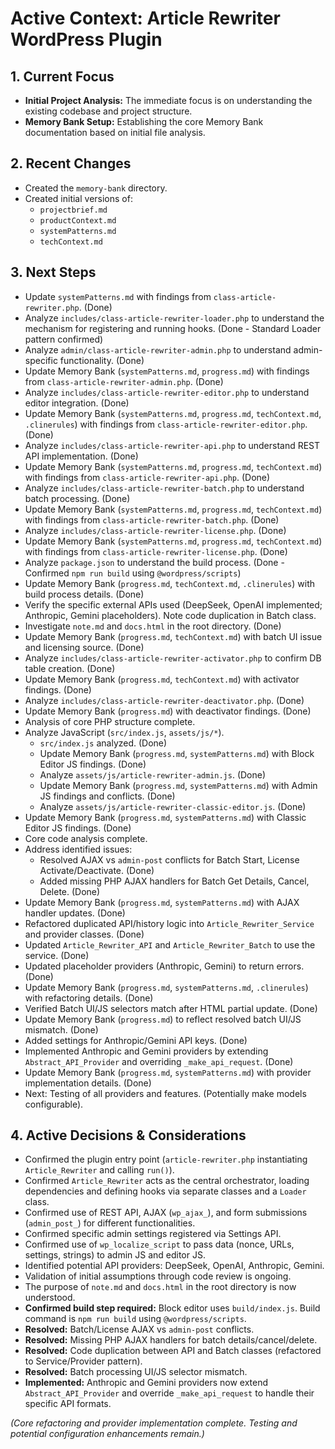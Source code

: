 # Active Context: Article Rewriter WordPress Plugin

## 1. Current Focus

*   **Initial Project Analysis:** The immediate focus is on understanding the existing codebase and project structure.
*   **Memory Bank Setup:** Establishing the core Memory Bank documentation based on initial file analysis.

## 2. Recent Changes

*   Created the `memory-bank` directory.
*   Created initial versions of:
    *   `projectbrief.md`
    *   `productContext.md`
    *   `systemPatterns.md`
    *   `techContext.md`

## 3. Next Steps

*   Update `systemPatterns.md` with findings from `class-article-rewriter.php`. (Done)
*   Analyze `includes/class-article-rewriter-loader.php` to understand the mechanism for registering and running hooks. (Done - Standard Loader pattern confirmed)
*   Analyze `admin/class-article-rewriter-admin.php` to understand admin-specific functionality. (Done)
*   Update Memory Bank (`systemPatterns.md`, `progress.md`) with findings from `class-article-rewriter-admin.php`. (Done)
*   Analyze `includes/class-article-rewriter-editor.php` to understand editor integration. (Done)
*   Update Memory Bank (`systemPatterns.md`, `progress.md`, `techContext.md`, `.clinerules`) with findings from `class-article-rewriter-editor.php`. (Done)
*   Analyze `includes/class-article-rewriter-api.php` to understand REST API implementation. (Done)
*   Update Memory Bank (`systemPatterns.md`, `progress.md`, `techContext.md`) with findings from `class-article-rewriter-api.php`. (Done)
*   Analyze `includes/class-article-rewriter-batch.php` to understand batch processing. (Done)
*   Update Memory Bank (`systemPatterns.md`, `progress.md`, `techContext.md`) with findings from `class-article-rewriter-batch.php`. (Done)
*   Analyze `includes/class-article-rewriter-license.php`. (Done)
*   Update Memory Bank (`systemPatterns.md`, `progress.md`, `techContext.md`) with findings from `class-article-rewriter-license.php`. (Done)
*   Analyze `package.json` to understand the build process. (Done - Confirmed `npm run build` using `@wordpress/scripts`)
*   Update Memory Bank (`progress.md`, `techContext.md`, `.clinerules`) with build process details. (Done)
*   Verify the specific external APIs used (DeepSeek, OpenAI implemented; Anthropic, Gemini placeholders). Note code duplication in Batch class.
*   Investigate `note.md` and `docs.html` in the root directory. (Done)
*   Update Memory Bank (`progress.md`, `techContext.md`) with batch UI issue and licensing source. (Done)
*   Analyze `includes/class-article-rewriter-activator.php` to confirm DB table creation. (Done)
*   Update Memory Bank (`progress.md`, `techContext.md`) with activator findings. (Done)
*   Analyze `includes/class-article-rewriter-deactivator.php`. (Done)
*   Update Memory Bank (`progress.md`) with deactivator findings. (Done)
*   Analysis of core PHP structure complete.
*   Analyze JavaScript (`src/index.js`, `assets/js/*`).
    *   `src/index.js` analyzed. (Done)
    *   Update Memory Bank (`progress.md`, `systemPatterns.md`) with Block Editor JS findings. (Done)
    *   Analyze `assets/js/article-rewriter-admin.js`. (Done)
    *   Update Memory Bank (`progress.md`, `systemPatterns.md`) with Admin JS findings and conflicts. (Done)
    *   Analyze `assets/js/article-rewriter-classic-editor.js`. (Done)
*   Update Memory Bank (`progress.md`, `systemPatterns.md`) with Classic Editor JS findings. (Done)
*   Core code analysis complete.
*   Address identified issues:
    *   Resolved AJAX vs `admin-post` conflicts for Batch Start, License Activate/Deactivate. (Done)
    *   Added missing PHP AJAX handlers for Batch Get Details, Cancel, Delete. (Done)
*   Update Memory Bank (`progress.md`, `systemPatterns.md`) with AJAX handler updates. (Done)
*   Refactored duplicated API/history logic into `Article_Rewriter_Service` and provider classes. (Done)
*   Updated `Article_Rewriter_API` and `Article_Rewriter_Batch` to use the service. (Done)
*   Updated placeholder providers (Anthropic, Gemini) to return errors. (Done)
*   Update Memory Bank (`progress.md`, `systemPatterns.md`, `.clinerules`) with refactoring details. (Done)
*   Verified Batch UI/JS selectors match after HTML partial update. (Done)
*   Update Memory Bank (`progress.md`) to reflect resolved batch UI/JS mismatch. (Done)
*   Added settings for Anthropic/Gemini API keys. (Done)
*   Implemented Anthropic and Gemini providers by extending `Abstract_API_Provider` and overriding `_make_api_request`. (Done)
*   Update Memory Bank (`progress.md`, `systemPatterns.md`) with provider implementation details. (Done)
*   Next: Testing of all providers and features. (Potentially make models configurable).

## 4. Active Decisions & Considerations

*   Confirmed the plugin entry point (`article-rewriter.php` instantiating `Article_Rewriter` and calling `run()`).
*   Confirmed `Article_Rewriter` acts as the central orchestrator, loading dependencies and defining hooks via separate classes and a `Loader` class.
*   Confirmed use of REST API, AJAX (`wp_ajax_`), and form submissions (`admin_post_`) for different functionalities.
*   Confirmed specific admin settings registered via Settings API.
*   Confirmed use of `wp_localize_script` to pass data (nonce, URLs, settings, strings) to admin JS and editor JS.
*   Identified potential API providers: DeepSeek, OpenAI, Anthropic, Gemini.
*   Validation of initial assumptions through code review is ongoing.
*   The purpose of `note.md` and `docs.html` in the root directory is now understood.
*   **Confirmed build step required:** Block editor uses `build/index.js`. Build command is `npm run build` using `@wordpress/scripts`.
*   **Resolved:** Batch/License AJAX vs `admin-post` conflicts.
*   **Resolved:** Missing PHP AJAX handlers for batch details/cancel/delete.
*   **Resolved:** Code duplication between API and Batch classes (refactored to Service/Provider pattern).
*   **Resolved:** Batch processing UI/JS selector mismatch.
*   **Implemented:** Anthropic and Gemini providers now extend `Abstract_API_Provider` and override `_make_api_request` to handle their specific API formats.

*(Core refactoring and provider implementation complete. Testing and potential configuration enhancements remain.)*
